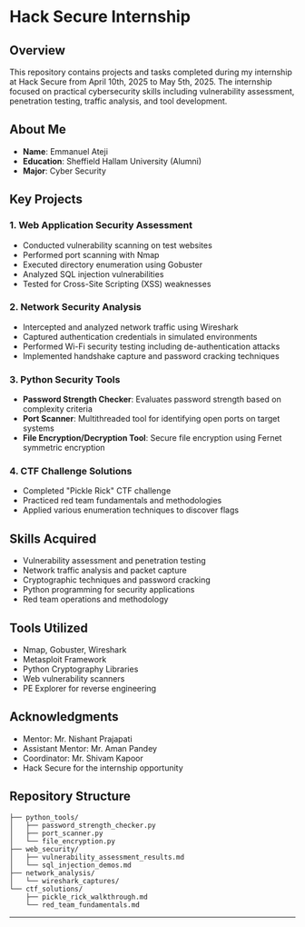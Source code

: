 # Hack Secure Internship 

## Overview
This repository contains projects and tasks completed during my internship at Hack Secure from April 10th, 2025 to May 5th, 2025. The internship focused on practical cybersecurity skills including vulnerability assessment, penetration testing, traffic analysis, and tool development.

## About Me
- **Name**: Emmanuel Ateji
- **Education**: Sheffield Hallam University (Alumni)
- **Major**: Cyber Security

## Key Projects

### 1. Web Application Security Assessment
- Conducted vulnerability scanning on test websites
- Performed port scanning with Nmap
- Executed directory enumeration using Gobuster
- Analyzed SQL injection vulnerabilities
- Tested for Cross-Site Scripting (XSS) weaknesses

### 2. Network Security Analysis
- Intercepted and analyzed network traffic using Wireshark
- Captured authentication credentials in simulated environments
- Performed Wi-Fi security testing including de-authentication attacks
- Implemented handshake capture and password cracking techniques

### 3. Python Security Tools
- **Password Strength Checker**: Evaluates password strength based on complexity criteria
- **Port Scanner**: Multithreaded tool for identifying open ports on target systems
- **File Encryption/Decryption Tool**: Secure file encryption using Fernet symmetric encryption

### 4. CTF Challenge Solutions
- Completed "Pickle Rick" CTF challenge
- Practiced red team fundamentals and methodologies
- Applied various enumeration techniques to discover flags

## Skills Acquired
- Vulnerability assessment and penetration testing
- Network traffic analysis and packet capture
- Cryptographic techniques and password cracking
- Python programming for security applications
- Red team operations and methodology

## Tools Utilized
- Nmap, Gobuster, Wireshark
- Metasploit Framework
- Python Cryptography Libraries
- Web vulnerability scanners
- PE Explorer for reverse engineering

## Acknowledgments
- Mentor: Mr. Nishant Prajapati
- Assistant Mentor: Mr. Aman Pandey
- Coordinator: Mr. Shivam Kapoor
- Hack Secure for the internship opportunity

## Repository Structure
```
├── python_tools/
│   ├── password_strength_checker.py
│   ├── port_scanner.py
│   └── file_encryption.py
├── web_security/
│   ├── vulnerability_assessment_results.md
│   └── sql_injection_demos.md
├── network_analysis/
│   └── wireshark_captures/
└── ctf_solutions/
    ├── pickle_rick_walkthrough.md
    └── red_team_fundamentals.md
```

---
